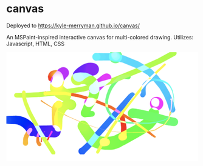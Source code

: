 # canvas
Deployed to https://kyle-merryman.github.io/canvas/

An MSPaint-inspired interactive canvas for multi-colored drawing.
Utilizes: Javascript, HTML, CSS

![Alt text](./Main.png?raw=true "Main")
